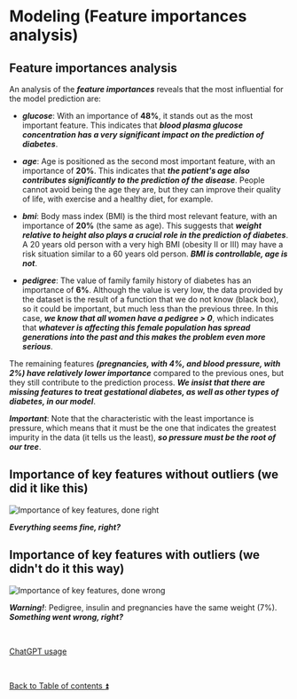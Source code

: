 # Modeling (Feature importances analysis)  

## Feature importances analysis

An analysis of the ***feature importances*** reveals that the most influential for the model prediction are:

* ***glucose***: With an importance of **48%**, it stands out as the most important feature. This indicates that ***blood plasma glucose concentration has a very significant impact on the prediction of diabetes***.  

* ***age***: Age is positioned as the second most important feature, with an importance of **20%**. This indicates that ***the patient's age also contributes significantly to the prediction of the disease***. People cannot avoid being the age they are, but they can improve their quality of life, with exercise and a healthy diet, for example.   

* ***bmi***: Body mass index (BMI) is the third most relevant feature, with an importance of **20%** (the same as age). This suggests that ***weight relative to height also plays a crucial role in the prediction of diabetes***. A 20 years old person with a very high BMI (obesity II or III) may have a risk situation similar to a 60 years old person. ***BMI is controllable, age is not***.

* ***pedigree***: The value of family family history of diabetes has an importance of **6%**. Although the value is very low, the data provided by the dataset is the result of a function that we do not know (black box), so it could be important, but much less than the previous three. In this case, ***we know that all women have a pedigree > 0***, which indicates that ***whatever is affecting this female population has spread generations into the past and this makes the problem even more serious***.  

The remaining features ***(pregnancies, with 4%, and blood pressure, with 2%) have relatively lower importance*** compared to the previous ones, but they still contribute to the prediction process. ***We insist that there are missing features to treat gestational diabetes, as well as other types of diabetes, in our model***.

***Important***: Note that the characteristic with the least importance is pressure, which means that it must be the one that indicates the greatest impurity in the data (it tells us the least), ***so pressure must be the root of our tree***.  

## Importance of key features without outliers (we did it like this)

![Importance of key features, done right](https://i.imgur.com/fBHtxMj.png)

***Everything seems fine, right?***

## Importance of key features with outliers (we didn't do it this way)

![Importance of key features, done wrong](https://i.imgur.com/EdJnAje.png)

***Warning!***: Pedigree, insulin and pregnancies have the same weight (7%). ***Something went wrong, right?***

<p><br></p> 

[ChatGPT usage](../CHATGPT_USAGE.md)  

<p><br></p>

[Back to Table of contents :arrow_double_up:](../README.md)